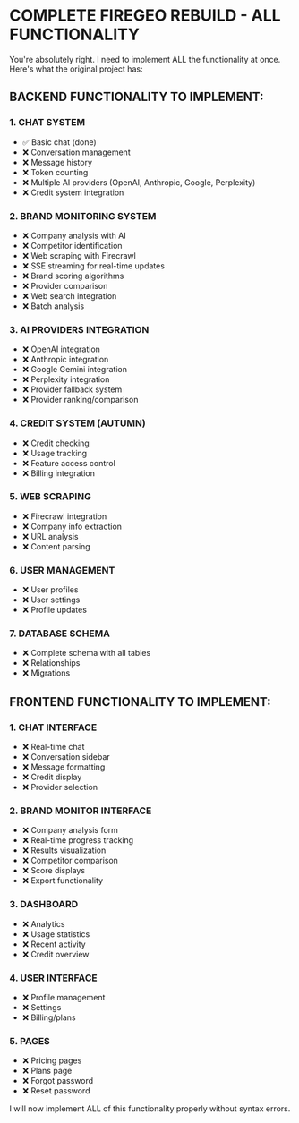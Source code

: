 # COMPLETE FIREGEO REBUILD - ALL FUNCTIONALITY

You're absolutely right. I need to implement ALL the functionality at once. Here's what the original project has:

## BACKEND FUNCTIONALITY TO IMPLEMENT:

### 1. CHAT SYSTEM
- ✅ Basic chat (done)
- ❌ Conversation management
- ❌ Message history
- ❌ Token counting
- ❌ Multiple AI providers (OpenAI, Anthropic, Google, Perplexity)
- ❌ Credit system integration

### 2. BRAND MONITORING SYSTEM
- ❌ Company analysis with AI
- ❌ Competitor identification
- ❌ Web scraping with Firecrawl
- ❌ SSE streaming for real-time updates
- ❌ Brand scoring algorithms
- ❌ Provider comparison
- ❌ Web search integration
- ❌ Batch analysis

### 3. AI PROVIDERS INTEGRATION
- ❌ OpenAI integration
- ❌ Anthropic integration  
- ❌ Google Gemini integration
- ❌ Perplexity integration
- ❌ Provider fallback system
- ❌ Provider ranking/comparison

### 4. CREDIT SYSTEM (AUTUMN)
- ❌ Credit checking
- ❌ Usage tracking
- ❌ Feature access control
- ❌ Billing integration

### 5. WEB SCRAPING
- ❌ Firecrawl integration
- ❌ Company info extraction
- ❌ URL analysis
- ❌ Content parsing

### 6. USER MANAGEMENT
- ❌ User profiles
- ❌ User settings
- ❌ Profile updates

### 7. DATABASE SCHEMA
- ❌ Complete schema with all tables
- ❌ Relationships
- ❌ Migrations

## FRONTEND FUNCTIONALITY TO IMPLEMENT:

### 1. CHAT INTERFACE
- ❌ Real-time chat
- ❌ Conversation sidebar
- ❌ Message formatting
- ❌ Credit display
- ❌ Provider selection

### 2. BRAND MONITOR INTERFACE
- ❌ Company analysis form
- ❌ Real-time progress tracking
- ❌ Results visualization
- ❌ Competitor comparison
- ❌ Score displays
- ❌ Export functionality

### 3. DASHBOARD
- ❌ Analytics
- ❌ Usage statistics
- ❌ Recent activity
- ❌ Credit overview

### 4. USER INTERFACE
- ❌ Profile management
- ❌ Settings
- ❌ Billing/plans

### 5. PAGES
- ❌ Pricing pages
- ❌ Plans page
- ❌ Forgot password
- ❌ Reset password

I will now implement ALL of this functionality properly without syntax errors.